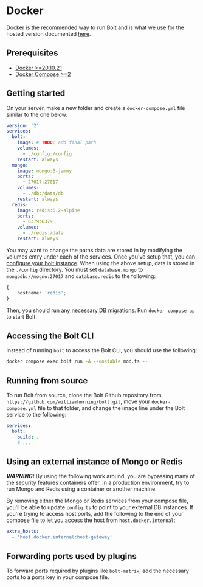 # Docker

Docker is the recommended way to run Bolt and is what we use for the hosted
version documented [here](../Using/index.md).

## Prerequisites

- [Docker >=20.10.21](https://docker.io)
- [Docker Compose >=2](https://docs.docker.com/compose/install/)

## Getting started

On your server, make a new folder and create a `docker-compose.yml` file similar
to the one below:

```yaml
version: '2'
services:
  bolt:
    image: # TODO: add final path
    volumes:
      - ./config:/config
    restart: always
  mongo:
    image: mongo:6-jammy
    ports:
      - 27017:27017
    volumes:
      - ./db:/data/db
    restart: always
  redis:
    image: redis:6.2-alpine
    ports:
      - 6379:6379
    volumes:
      - ./redis:/data
    restart: always
```

You may want to change the paths data are stored in by modifying the volumes
entry under each of the services. Once you've setup that, you can
[configure your bolt instance](./configure.md). When using the above setup, data
is stored in the `./config` directory. You must set `database.mongo` to
`mongodb://mogno:27017` and `database.redis` to the following:

```ts
{
	hostname: 'redis';
}
```

Then, you should [run any necessary DB migrations](./database.md). Run
`docker compose up` to start Bolt.

## Accessing the Bolt CLI

Instead of running `bolt` to access the Bolt CLI, you should use the following:

```sh
docker compose exec bolt run -A --unstable mod.ts --
```

## Running from source

To run Bolt from source, clone the Bolt Github repository from
`https://github.com/williamhorning/bolt.git`, move your `docker-compose.yml`
file to that folder, and change the image line under the Bolt service to the
following:

```yml
services:
  bolt:
    build: .
    # ...
```

## Using an external instance of Mongo or Redis

**_WARNING:_** By using the following work around, you are bypassing many of the
security features containers offer. In a production environment, try to run
Mongo and Redis using a container or another machine.

By removing either the Mongo or Redis services from your compose file, you'll be
able to update `config.ts` to point to your external DB instances. If you're
trying to access host ports, add the following to the end of your compose file
to let you access the host from `host.docker.internal`:

```yml
extra_hosts:
  - 'host.docker.internal:host-gateway'
```

## Forwarding ports used by plugins

To forward ports required by plugins like `bolt-matrix`, add the necessary ports
to a ports key in your compose file.
